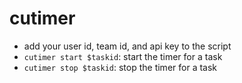 # cutimer

* add your user id, team id, and api key to the script
* `cutimer start $taskid`: start the timer for a task
* `cutimer stop $taskid`: stop the timer for a task
